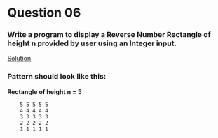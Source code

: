 # Question 06

### Write a program to display a Reverse Number Rectangle of height **n** provided by user using an Integer input.

[Solution](/techgig/pattern_6/reverse_numerical.java)

### Pattern should look like this:

**Rectangle of height n = 5**
```
    5 5 5 5 5
    4 4 4 4 4
    3 3 3 3 3
    2 2 2 2 2
    1 1 1 1 1
```